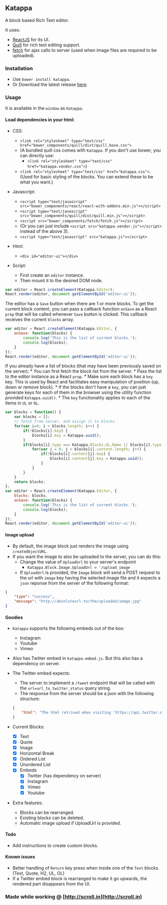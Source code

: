 ## Katappa

A block based Rich Text editor.

It uses:
* [ReactJS](http://facebook.github.io/react/) for its UI.
* [Quill](http://quilljs.com) for rich text editing support.
* [fetch](https://github.com/github/fetch) for ajax calls to server (used when image files are required to be uploaded).

### Installation
* Use `bower install katappa`.
* Or Download the latest release [here](https://github.com/brijeshb42/katappa/releases/latest).

### Usage
It is available in the `window` as `Katappa`.

#### Load dependencies in your html:
* CSS:
    * `<link rel="stylesheet" type="text/css" href="bower_components/quill/dist/quill.base.css">`
    * (A bundled quill css comes with `Katappa`. If you don't use bower, you can directly use:
        * `<link rel="stylesheet" type="text/css" href="katappa.vendor.css">`)
    * `<link rel="stylesheet" type="text/css" href="katappa.css">`. (Used for basic styling of the blocks. You can extend these to be what you want.)
* Javascript:
    * `<script type="text/javascript" src="bower_components/react/react-with-addons.min.js"></script>`
    * `<script type="text/javascript" src="bower_components/quill/dist/quill.min.js"></script>`
    * `<script src="bower_components/fetch/fetch.js"></script>`
    * (Or you can just include `<script src="katappa.vendor.js"></script>` instead of the above 3).
    * `<script type="text/javascript" src="katappa.js"></script>`

* Html:
    * `<div id="editor-ui"></div>`

* Script:
    * First create an `editor` instance.
    * Then mount it to the desired DOM node.

```javascript
var editor = React.createElement(Katappa.Editor);
React.render(editor, document.getElementById('editor-ui'));
```

The editor has a `Save` button when there are 1 or more blocks. To get the current block content, you can pass a callback function `onSave` as a React `prop` that will be called whenever `Save` button is clicked. This callback receives the current `blocks` array.

```javascript
var editor = React.createElement(Katappa.Editor, {
    onSave: function(blocks) {
        console.log('This is the list of current blocks.');
        console.log(blocks);
    }
});
React.render(editor, document.getElementById('editor-ui'));
```

If you already have a list of blocks (that may have been previously saved on the server):
    * You can first fetch the block list from the server.
    * Pass the list to the editor instance as a React `prop`.
    * Make sure each block has a `key` key. This is used by React and facilitates easy manipulation of position (up, down or remove block).
    * If the blocks don't have a `key`, you can just generate keys for each of them in the browser using the utility function provided `Katappa.uuid()`.
    * The `key` functionality applies to each of the items in `UL` or `OL`.

```javascript
var blocks = function() {
    var blocks = [];
    // fetch from server, and assign it to blocks.
    for(var i=0; i < blocks.length; i++) {
        if(!blocks[i].key) {
            blocks[i].key = Katappa.uuid();
        }
        if(blocks[i].type === Katappa.Blocks.UL.Name || blocks[i].type === Katappa.Blocks.OL.Name) {
            for(var j = 0; j < blocks[i].content.length; j++) {
                if(!blocks[i].content[j].key) {
                    blocks[i].content[j].key = Katappa.uuid();
                }
            }
        }
    }
    return blocks;
};
var editor = React.createElement(Katappa.Editor, {
    blocks: blocks,
    onSave: function(blocks) {
        console.log('This is the list of current blocks.');
        console.log(blocks);
    }
});
React.render(editor, document.getElementById('editor-ui'));
```

#### Image upload
* By default, the image block just renders the image using `createObjectURL`.
* If you want the image to also be uploaded to the server, you can do this:
    * Change the value of `UploadUrl` to your server's endpoint
        * `Katappa.Block.Image.UploadUrl = '/upload_image`
    * If `UploadUrl` is provided, the `Image` block will send a POST request to the url with `image` key having the selected image file and it expects a `json` reponse from the server of the following format:
```json
{
    "type": "success",
    "message": "http://absoluteurl.to/the/uploaded/image.jpg"
}
```
#### Goodies
* `Katappa` supports the following embeds out of the box:
    * Instagram
    * Youtube
    * Vimeo
* Also has Twitter embed in `katappa.embed.js`. But this also has a dependency on server.
* The Twitter embed expects:
    * The server to implement a `/tweet` endpoint that will be called with the `url=url_to_twitter_status` query string.
    * The response from the server should be a json with the following structure:
    ```json
    {
        "html": "The html retrived when visiting 'https://api.twitter.com/1/statuses/oembed.json?url=url_to_twitter_status' directly"
    }
    ```

* Current Blocks:
    - [x] Text
    - [x] Quote
    - [x] Image
    - [x] Horizontal Break
    - [x] Ordered List
    - [x] Unordered List
    - [x] Embeds
        - [x] Twitter (has dependency on server)
        - [x] Instagram
        - [x] Vimeo
        - [x] Youtube

* Extra features:
    * Blocks can be rearranged.
    * Existing blocks can be deleted.
    * Automatic image upload if UploadUrl is provided.

#### Todo
* Add instructions to create custom blocks.

#### Known issues
* Better handling of `Return` key press when inside one of the `Text` blocks. (Text, Quote, H2, UL, OL)
* If a Twitter embed block is rearranged to make it go upwards, the rendered part disappears from the UI.

### Made while working @ [http://scroll.in](http://scroll.in)
